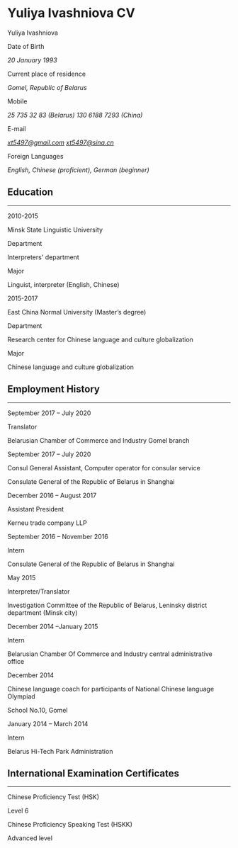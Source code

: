 # Yuliya Ivashniova CV 

Yuliya Ivashniova

Date of Birth

*20 January 1993*

Current place of residence

*Gomel, Republic of Belarus*

Mobile

*25 735 32 83 (Belarus)* 
*130 6188 7293 (China)*

E-mail

*xt5497@gmail.com* 
*xt5497@sina.cn*

Foreign Languages

*English, Chinese (proficient), German (beginner)*

## Education
---------

2010-2015

Minsk State Linguistic University

Department

Interpreters' department

Major

Linguist, interpreter (English, Chinese)

2015-2017

East China Normal University (Master’s degree)

Department

Research center for Chinese language and culture globalization

Major

Chinese language and culture globalization

## Employment History
------------------

September 2017 – July 2020

Translator

Belarusian Chamber of Commerce and Industry Gomel branch

September 2017 – July 2020

Consul General Assistant, Computer operator for consular service

Consulate General of the Republic of Belarus in Shanghai

December 2016 – August 2017

Assistant President

Kerneu trade company LLP

September 2016 – November 2016

Intern

Consulate General of the Republic of Belarus in Shanghai

May 2015

Interpreter/Translator

Investigation Committee of the Republic of Belarus, Leninsky district department (Minsk city)

December 2014 –January 2015

Intern

Belarusian Chamber Of Commerce and Industry central administrative office

December 2014

Chinese language coach for participants of National Chinese language Olympiad

School No.10, Gomel

January 2014 – March 2014

Intern

Belarus Hi-Tech Park Administration

## International Examination Certificates
--------------------------------------

Chinese Proficiency Test (HSK)

Level 6

Chinese Proficiency Speaking Test (HSKK)

Advanced level